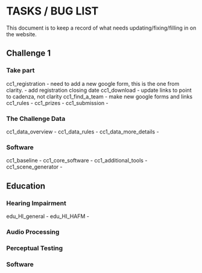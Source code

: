 # TASKS / BUG LIST

This document is to keep a record of what needs updating/fixing/filling in on the website.

## Challenge 1

### Take part
cc1_registration - need to add a new google form, this is the one from clarity.
                 - add registration closing date
cc1_download - update links to point to cadenza, not clarity
cc1_find_a_team - make new google forms and links
cc1_rules - 
cc1_prizes - 
cc1_submission - 

### The Challenge Data
cc1_data_overview - 
cc1_data_rules - 
cc1_data_more_details - 

### Software
cc1_baseline - 
cc1_core_software - 
cc1_additional_tools - 
cc1_scene_generator - 

## Education
### Hearing Impairment
edu_HI_general - 
edu_HI_HAFM - 

### Audio Processing


### Perceptual Testing


### Software




